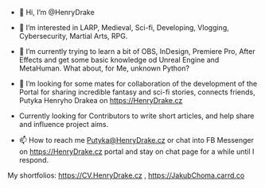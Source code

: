 - 👋 Hi, I’m @HenryDrake
- 👀 I’m interested in LARP, Medieval, Sci-fi, Developing, Vlogging, Cybersecurity, Martial Arts, RPG.
- 🌱 I’m currently trying to learn a bit of OBS, InDesign, Premiere Pro, After Effects and get some basic knowledge od Unreal Engine and MetaHuman. What about, for Me, unknown Python?
- 💞️ I’m looking for some mates for collaboration of the development of the Portal for sharing incredible fantasy and sci-fi stories, connects friends, Putyka Henryho Drakea on https://HenryDrake.cz 

- Currently looking for Contributors to write short articles, and help share and influence project aims.
- 📫 How to reach me Putyka@HenryDrake.cz or chat into FB Messenger on https://HenryDrake.cz portal and stay on chat page for a while until I respond.

My shortfolios: https://CV.HenryDrake.cz ,  https://JakubChoma.carrd.co

<!---
HenryDrake/HenryDrake is a ✨ special ✨ repository because its `README.md` (this file) appears on your GitHub profile.
You can click the Preview link to take a look at your changes.
--->
